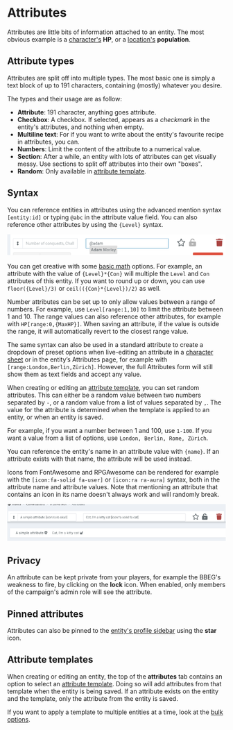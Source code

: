 # Attributes

Attributes are little bits of information attached to an entity. The most obvious example is a [character's](/entities/characters) **HP**, or a [location's](/entities/locations) **population**.

## Attribute types

Attributes are split off into multiple types. The most basic one is simply a text block of up to 191 characters, containing (mostly) whatever you desire.

The types and their usage are as follow:

* **Attribute**: 191 character, anything goes attribute.
* **Checkbox**: A checkbox. If selected, appears as a _checkmark_ in the entity's attributes, and nothing when empty.
* **Multiline text**: For if you want to write about the entity's favourite recipe in attributes, you can.
* **Numbers**: Limit the content of the attribute to a numerical value.
* **Section**: After a while, an entity with lots of attributes can get visually messy. Use sections to split off attributes into their own "boxes".
* **Random**: Only available in [attribute template](/entities/attribute-templates).

## Syntax

You can reference entities in attributes using the advanced mention syntax `[entity:id]` or typing `@abc` in the attribute value field. You can also reference other attributes by using the `{Level}` syntax.

![Mentions in attribute values](img/attribute-mention.png)

You can get creative with some [basic math](https://github.com/chriskonnertz/string-calc) options. For example, an attribute with the value of `{Level}*{Con}` will multiple the `Level` and `Con` attributes of this entity. If you want to round up or down, you can use `floor({Level}/3)` or `ceil(({Con}*{Level})/2)` as well.

Number attributes can be set up to only allow values between a range of numbers. For example, use `Level[range:1,10]` to limit the attribute between 1 and 10. The range values can also reference other attributes, for example with `HP[range:0,{MaxHP}]`. When saving an attribute, if the value is outside the range, it will automatically revert to the closest range value.

The same syntax can also be used in a standard attribute to create a dropdown of preset options when live-editing an attribute in a [character sheet](/plugins/character-sheets) or in the entity’s Attributes page, for example with `[range:London,Berlin,Zürich]`. However, the full Attributes form will still show them as text fields and accept any value.

When creating or editing an [attribute template](/entities/attribute-templates), you can set random attributes. This can either be a random value between two numbers separated by `-`, or a random value from a list of values separated by `,`. The value for the attribute is determined when the template is applied to an entity, or when an entity is saved.

For example, if you want a number between 1 and 100, use `1-100`. If you want a value from a list of options, use `London, Berlin, Rome, Zürich`.

You can reference the entity's name in an attribute value with `{name}`. If an attribute exists with that name, the attribute will be used instead.

Icons from FontAwesome and RPGAwesome can be rendered for example with the `[icon:fa-solid fa-user]` or `[icon:ra ra-aura]` syntax, both in the attribute name and attribute values. Note that mentioning an attribute that contains an icon in its name doesn't always work and will randomly break. 

![Attribute icons](img/attributes-icon.png)

## Privacy

An attribute can be kept private from your players, for example the BBEG's weakness to fire, by clicking on the **lock** icon. When enabled, only members of the campaign's admin role will see the attribute.


## Pinned attributes

Attributes can also be pinned to the [entity's profile sidebar](/features/profile-sidebar) using the **star** icon.

## Attribute templates

When creating or editing an entity, the top of the **attributes** tab contains an option to select an [attribute template](/entities/attribute-templates). Doing so will add attributes from that template when the entity is being saved. If an attribute exists on the entity and the template, only the attribute from the entity is saved.

If you want to apply a template to multiple entities at a time, look at the [bulk options](/guides/bulk).
